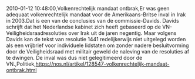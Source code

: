 2010-01-12 10:48:00,Volkenrechtelijk mandaat ontbrak,Er was geen adequaat volkenrechtelijk mandaat voor de Amerikaans-Britse inval in Irak in 2003.Dat is een van de conclusies van de commissie-Davids. Davids schrijft dat het Nederlandse kabinet zich heeft gebaseerd op de VN-Veiligheidsraadresoluties over Irak uit de jaren negentig. Maar volgens Davids kan de tekst van resolutie 1441 redelijkerwijs niet uitgelegd worden als een vrijbrief voor individuele lidstaten om zonder nadere besluitvorming door de Veiligheidsraad met militair geweld de naleving van de resoluties af te dwingen. De inval was dus niet gelegitimeerd door de VN.,Politiek,https://nos.nl/artikel/128547-volkenrechtelijk-mandaat-ontbrak.html